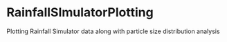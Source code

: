 # RainfallSImulatorPlotting
Plotting Rainfall Simulator data along with particle size distribution analysis
